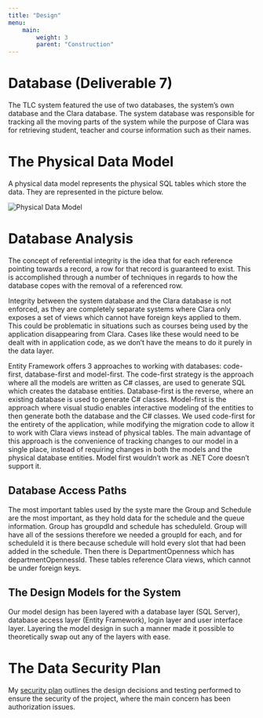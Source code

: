 ```yaml
---
title: "Design"
menu: 
    main:
        weight: 3
        parent: "Construction"
---
```


<p></p>

# Database (Deliverable 7)

The TLC system featured the use of two databases, the system’s own database and the Clara database. The system database was responsible for tracking all the moving parts of the system while the purpose of Clara was for retrieving student, teacher and course information such as their names. 

# The Physical Data Model

A physical data model represents the physical SQL tables which store the data. They are represented in the picture below. 

![Physical Data Model](/images/physical.jpg)  

# Database Analysis

The concept of referential integrity is the idea that for each reference pointing towards a record, a row for that record is guaranteed to exist. This is accomplished through a number of techniques in regards to how the database copes with the removal of a referenced row.

Integrity between the system database and the Clara database is not enforced, as they are completely separate systems where Clara only exposes a set of views which cannot have foreign keys applied to them. This could be problematic in situations such as courses being used by the application disappearing from Clara. Cases like these would need to be dealt with in application code, as we don’t have the means to do it purely in the data layer.

Entity Framework offers 3 approaches to working with databases: code-first, database-first and model-first. The code-first strategy is the approach where all the models are written as C# classes, are used to generate SQL which creates the database entities. Database-first is the reverse, where an existing database is used to generate C# classes. Model-first is the approach where visual studio enables interactive modeling of the entities to then generate both the database and the C# classes. We used code-first for the entirety of the application, while modifying the migration code to allow it to work with Clara views instead of physical tables. The main advantage of this approach is the convenience of tracking changes to our model in a single place, instead of requiring changes in both the models and the physical database entities. Model first wouldn’t work as .NET Core doesn’t support it.

## Database Access Paths

The most important tables used by the syste mare the Group and Schedule are the most important, as they hold data for the schedule and the queue information. Group has groupdId and schedule has scheduleId. Group will have all of the sessions therefore we needed a groupId for each, and for scheduleId it is there because schedule will hold every slot that had been added in the schedule. Then there is DepartmentOpenness which has departmentOpennessId. These tables reference Clara views, which cannot be under foreign keys.

## The Design Models for the System

Our model design has been layered with a database layer (SQL Server), database access layer (Entity Framework), login layer and user interface layer. Layering the model design in such a manner made it possible to theoretically swap out any of the layers with ease.

# The Data Security Plan

My [security plan](/files/vknyazev_securityplan.docx) outlines the design decisions and testing performed to ensure the security of the project, where the main concern has been authorization issues.
